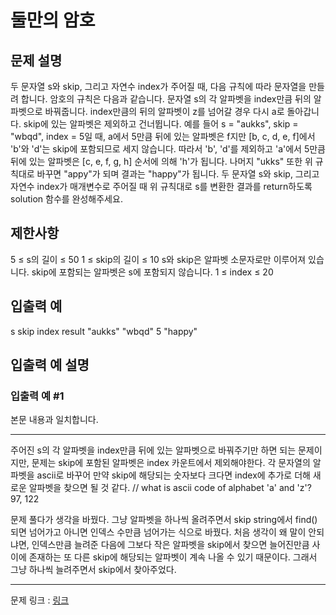 # 둘만의 암호
## 문제 설명

두 문자열 s와 skip, 그리고 자연수 index가 주어질 때, 다음 규칙에 따라 문자열을 만들려 합니다. 암호의 규칙은 다음과 같습니다.
문자열 s의 각 알파벳을 index만큼 뒤의 알파벳으로 바꿔줍니다.
index만큼의 뒤의 알파벳이 z를 넘어갈 경우 다시 a로 돌아갑니다.
skip에 있는 알파벳은 제외하고 건너뜁니다.
예를 들어 s = "aukks", skip = "wbqd", index = 5일 때, a에서 5만큼 뒤에 있는 알파벳은 f지만 [b, c, d, e, f]에서 'b'와 'd'는 skip에 포함되므로 세지 않습니다. 따라서 'b', 'd'를 제외하고 'a'에서 5만큼 뒤에 있는 알파벳은 [c, e, f, g, h] 순서에 의해 'h'가 됩니다. 나머지 "ukks" 또한 위 규칙대로 바꾸면 "appy"가 되며 결과는 "happy"가 됩니다.
두 문자열 s와 skip, 그리고 자연수 index가 매개변수로 주어질 때 위 규칙대로 s를 변환한 결과를 return하도록 solution 함수를 완성해주세요.
## 제한사항
5 ≤ s의 길이 ≤ 50
1 ≤ skip의 길이 ≤ 10
s와 skip은 알파벳 소문자로만 이루어져 있습니다.
skip에 포함되는 알파벳은 s에 포함되지 않습니다.
1 ≤ index ≤ 20
## 입출력 예
s	skip	index	result
"aukks"	"wbqd"	5	"happy"
## 입출력 예 설명
### 입출력 예 #1
본문 내용과 일치합니다.

***

주어진 s의 각 알파벳을 index만큼 뒤에 있는 알파벳으로 바꿔주기만 하면 되는 문제이지만, 문제는 skip에 포함된 알파벳은 index 카운트에서 제외해야한다.
각 문자열의 알파벳을 ascii로 바꾸어 만약 skip에 해당되는 숫자보다 크다면 index에 추가로 더해 새로운 알파벳을 찾으면 될 것 같다.
// what is ascii code of alphabet 'a' and 'z'? 97, 122

문제 풀다가 생각을 바꿨다. 그냥 알파벳을 하나씩 올려주면서 skip string에서 find()되면 넘어가고 아니면 인덱스 수만큼 넘어가는 식으로 바꿨다.
처음 생각이 왜 말이 안되냐면, 인덱스만큼 늘려준 다음에 그보다 작은 알파벳을 skip에서 찾으면 늘어진만큼 사이에 존재하는 또 다른 skip에 해당되는 알파벳이 계속 나올 수 있기 때문이다. 그래서 그냥 하나씩 늘려주면서 skip에서 찾아주었다.


***
문제 링크 : [링크](https://school.programmers.co.kr/learn/courses/30/lessons/155652)